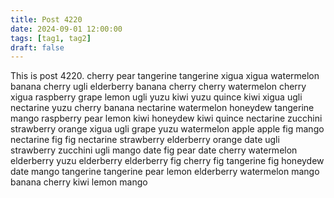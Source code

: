 ```yaml
---
title: Post 4220
date: 2024-09-01 12:00:00
tags: [tag1, tag2]
draft: false
---
```

This is post 4220.
cherry
pear
tangerine
tangerine
xigua
xigua
watermelon
banana
cherry
ugli
elderberry
banana
cherry
cherry
watermelon
cherry
xigua
raspberry
grape
lemon
ugli
yuzu
kiwi
yuzu
quince
kiwi
xigua
ugli
nectarine
yuzu
cherry
banana
nectarine
watermelon
honeydew
tangerine
mango
raspberry
pear
lemon
kiwi
honeydew
kiwi
quince
nectarine
zucchini
strawberry
orange
xigua
ugli
grape
yuzu
watermelon
apple
apple
fig
mango
nectarine
fig
fig
nectarine
strawberry
elderberry
orange
date
ugli
strawberry
zucchini
ugli
mango
date
fig
pear
date
cherry
watermelon
elderberry
yuzu
elderberry
elderberry
fig
cherry
fig
tangerine
fig
honeydew
date
mango
tangerine
tangerine
pear
lemon
elderberry
watermelon
mango
banana
cherry
kiwi
lemon
mango
